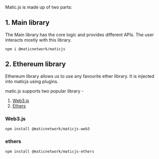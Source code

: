 Matic.js is made up of two parts:


## 1. Main library

The Main library has the core logic and provides different APIs. The user interacts mostly with this library.

```
npm i @maticnetwork/maticjs
```

## 2. Ethereum library

Ethereum library allows us to use any favourite ether library. It is injected into maticjs using plugins.

matic.js supports two popular library -

1. [Web3.js](https://web3js.readthedocs.io/)
2. [Ethers](https://docs.ethers.io/)

### Web3.js

```
npm install @maticnetwork/maticjs-web3
```

### ethers

```
npm install @maticnetwork/maticjs-ethers
```
